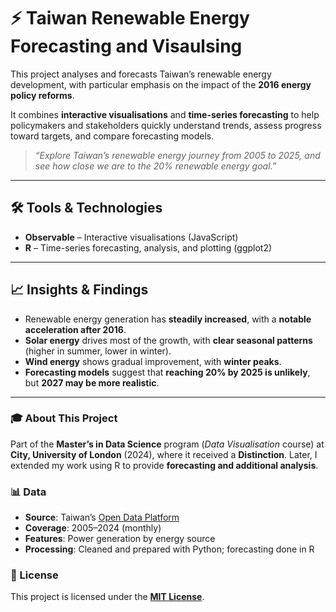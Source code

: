 # ⚡ Taiwan Renewable Energy Forecasting and Visaulsing

This project analyses and forecasts Taiwan’s renewable energy development, with particular emphasis on the impact of the **2016 energy policy reforms**. 

It combines **interactive visualisations** and **time-series forecasting** to help policymakers and stakeholders quickly understand trends, assess progress toward targets, and compare forecasting models.

> *“Explore Taiwan’s renewable energy journey from 2005 to 2025, and see how close we are to the 20% renewable energy goal.”*

---

## 🛠 Tools & Technologies

- **Observable** – Interactive visualisations (JavaScript)  
- **R** – Time-series forecasting, analysis, and plotting (ggplot2)

---

## 📈 Insights & Findings

- Renewable energy generation has **steadily increased**, with a **notable acceleration after 2016**.  
- **Solar energy** drives most of the growth, with **clear seasonal patterns** (higher in summer, lower in winter).  
- **Wind energy** shows gradual improvement, with **winter peaks**.  
- **Forecasting models** suggest that **reaching 20% by 2025 is unlikely**, but **2027 may be more realistic**.  

---

### 🎓 About This Project

Part of the **Master’s in Data Science** program (*Data Visualisation* course) at **City, University of London** (2024), where it received a **Distinction**. 
Later, I extended my work using R to provide **forecasting and additional analysis**.  


### 📊 Data

- **Source**: Taiwan’s [Open Data Platform](http://data.gov.tw/en)  
- **Coverage**: 2005–2024 (monthly)  
- **Features**: Power generation by energy source  
- **Processing**: Cleaned and prepared with Python; forecasting done in R  


### 📜 License

This project is licensed under the **[MIT License](LICENSE)**.
